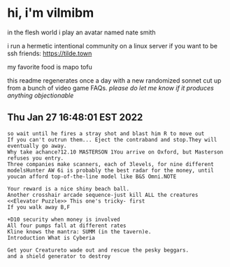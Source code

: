 # hi, i'm vilmibm

in the flesh world i play an avatar named nate smith

i run a hermetic intentional community on a linux server if you want to be ssh friends: https://tilde.town

my favorite food is mapo tofu

this readme regenerates once a day with a new randomized sonnet cut up from a bunch of video game FAQs.
_please do let me know if it produces anything objectionable_

## Thu Jan 27 16:48:01 EST 2022

    so wait until he fires a stray shot and blast him R to move out
    If you can't outrun them... Eject the contraband and stop.They will eventually go away.
    Why take achance?12.10 MASTERSON 1You arrive on Oxford, but Masterson refuses you entry.
    Three companies make scanners, each of 3levels, for nine different modelsHunter AW 6i is probably the best radar for the money, until youcan afford top-of-the-line model like B&S Omni.NOTE
    
    Your reward is a nice shiny beach ball.
    Another crosshair arcade sequence-just kill ALL the creatures
    <<Elevator Puzzle>> This one's tricky- first
    If you walk away B,F
    
    +D10 security when money is involved
    All four pumps fall at different rates
    Kline knows the mantra: SUMM (in the tavern)e.
    Introduction What is Cyberia
    
    Get your Creatureto wade out and rescue the pesky beggars.
    and a shield generator to destroy
